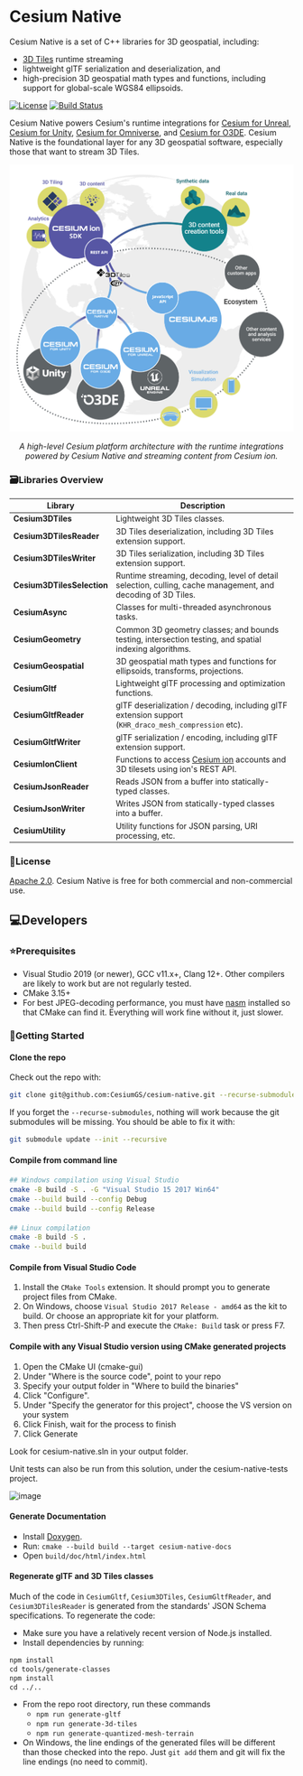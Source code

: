 # Cesium Native

Cesium Native is a set of C++ libraries for 3D geospatial, including:

* [3D Tiles](https://github.com/CesiumGS/3d-tiles) runtime streaming
* lightweight glTF serialization and deserialization, and
* high-precision 3D geospatial math types and functions, including support for global-scale WGS84 ellipsoids.

[![License](https://img.shields.io/:license-Apache_2.0-blue.svg)](https://github.com/CesiumGS/cesium-native/blob/main/LICENSE)
[![Build Status](https://github.com/CesiumGS/cesium-native/actions/workflows/build.yml/badge.svg)](https://github.com/CesiumGS/cesium-native/actions/workflows/build.yml)

Cesium Native powers Cesium's runtime integrations for [Cesium for Unreal](https://github.com/CesiumGS/cesium-unreal), [Cesium for Unity](https://github.com/CesiumGS/cesium-unity), [Cesium for Omniverse](https://github.com/CesiumGS/cesium-omniverse), and [Cesium for O3DE](https://github.com/CesiumGS/cesium-o3de). Cesium Native is the foundational layer for any 3D geospatial software, especially those that want to stream 3D Tiles.

![Cesium Platform and Ecosystem](./doc/integration-ecosystem-diagram.jpg)
*<p align="center">A high-level Cesium platform architecture with the runtime integrations powered by Cesium Native and streaming content from Cesium ion.</p>*

### 🗃️Libraries Overview

| Library | Description |
| -- | -- |
| **Cesium3DTiles** | Lightweight 3D Tiles classes. |
| **Cesium3DTilesReader** | 3D Tiles deserialization, including 3D Tiles extension support. |
| **Cesium3DTilesWriter** | 3D Tiles serialization, including 3D Tiles extension support. |
| **Cesium3DTilesSelection** | Runtime streaming, decoding, level of detail selection, culling, cache management, and decoding of 3D Tiles. |
| **CesiumAsync** | Classes for multi-threaded asynchronous tasks. |
| **CesiumGeometry** | Common 3D geometry classes; and bounds testing, intersection testing, and spatial indexing algorithms. |
| **CesiumGeospatial** | 3D geospatial math types and functions for ellipsoids, transforms, projections. |
| **CesiumGltf** | Lightweight glTF processing and optimization functions. |
| **CesiumGltfReader** | glTF deserialization / decoding, including glTF extension support (`KHR_draco_mesh_compression` etc). |
| **CesiumGltfWriter** | glTF serialization / encoding, including glTF extension support. |
| **CesiumIonClient** | Functions to access [Cesium ion](https://cesium.com/cesium-ion/) accounts and 3D tilesets using ion's REST API. |
| **CesiumJsonReader** | Reads JSON from a buffer into statically-typed classes. |
| **CesiumJsonWriter** | Writes JSON from statically-typed classes into a buffer. |
| **CesiumUtility** | Utility functions for JSON parsing, URI processing, etc. |


### 📗License

[Apache 2.0](http://www.apache.org/licenses/LICENSE-2.0.html). Cesium Native is free for both commercial and non-commercial use.

## 💻Developers

### ⭐Prerequisites

* Visual Studio 2019 (or newer), GCC v11.x+, Clang 12+. Other compilers are likely to work but are not regularly tested.
* CMake 3.15+
* For best JPEG-decoding performance, you must have [nasm](https://www.nasm.us/) installed so that CMake can find it. Everything will work fine without it, just slower.

### 🚀Getting Started

#### Clone the repo

Check out the repo with:

```bash
git clone git@github.com:CesiumGS/cesium-native.git --recurse-submodules
```

If you forget the `--recurse-submodules`, nothing will work because the git submodules will be missing. You should be able to fix it with:

```bash
git submodule update --init --recursive
```

#### Compile from command line

```bash
## Windows compilation using Visual Studio
cmake -B build -S . -G "Visual Studio 15 2017 Win64"
cmake --build build --config Debug
cmake --build build --config Release

## Linux compilation
cmake -B build -S .
cmake --build build
```

#### Compile from Visual Studio Code

1) Install the `CMake Tools` extension. It should prompt you to generate project files from CMake.
2) On Windows, choose `Visual Studio 2017 Release - amd64` as the kit to build. Or choose an appropriate kit for your platform.
3) Then press Ctrl-Shift-P and execute the `CMake: Build` task or press F7.

#### Compile with any Visual Studio version using CMake generated projects

1) Open the CMake UI (cmake-gui)
2) Under "Where is the source code", point to your repo
3) Specify your output folder in "Where to build the binaries"
4) Click "Configure".
5) Under "Specify the generator for this project", choose the VS version on your system
6) Click Finish, wait for the process to finish
7) Click Generate

Look for cesium-native.sln in your output folder.

Unit tests can also be run from this solution, under the cesium-native-tests project.

![image](https://github.com/CesiumGS/cesium-native/assets/130494071/4d398bfc-f770-49d4-8ef5-a995096ad4a1)


#### Generate Documentation

* Install [Doxygen](https://www.doxygen.nl/).
* Run: `cmake --build build --target cesium-native-docs`
* Open `build/doc/html/index.html`

#### Regenerate glTF and 3D Tiles classes

Much of the code in `CesiumGltf`, `Cesium3DTiles`, `CesiumGltfReader`, and `Cesium3DTilesReader` is generated from the standards' JSON Schema specifications. To regenerate the code:

* Make sure you have a relatively recent version of Node.js installed.
* Install dependencies by running:

```
npm install
cd tools/generate-classes
npm install
cd ../..
```

* From the repo root directory, run these commands
  * `npm run generate-gltf`
  * `npm run generate-3d-tiles`
  * `npm run generate-quantized-mesh-terrain`
* On Windows, the line endings of the generated files will be different than those checked into the repo. Just `git add` them and git will fix the line endings (no need to commit).
